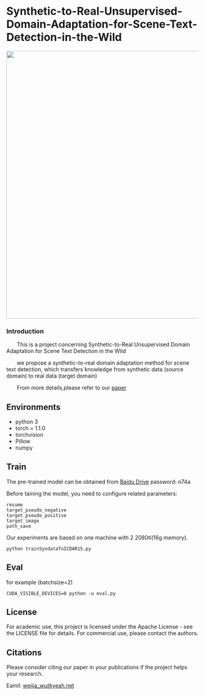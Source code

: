 # Synthetic-to-Real-Unsupervised-Domain-Adaptation-for-Scene-Text-Detection-in-the-Wild

<div align="center">
  <img src="image/1598619033(1).png" width="700"/>
</div>



### Introduction
&#160;&#160;&#160;&#160; &#160;&#160;This is a project concerning Synthetic-to-Real Unsupervised Domain
Adaptation for Scene Text Detection in the Wild

&#160;&#160;&#160;&#160; &#160;&#160;we propose a synthetic-to-real domain adaptation method for scene text detection, which transfers knowledge from synthetic data (source domain) to real data (target domain)

&#160;&#160;&#160;&#160; &#160;&#160;From more details,please refer to our [paper](https://openaccess.thecvf.com/content/ACCV2020/papers/Wu_Synthetic-to-Real_Unsupervised_Domain_Adaptation_for_Scene_Text_Detection_in_the_ACCV_2020_paper.pdf) 

## Environments

- python 3
- torch = 1.1.0 
- torchvision
- Pillow
- numpy


## Train
The pre-trained model can be obtained from [Baidu Drive](https://pan.baidu.com/s/1f385DFGUVFIWnPBmAA2Ljw) password: n74a

Before taining the model, you need to configure related parameters:
```
resume
target_pseudo_negative
target_pseudo_positive
target_image
path_save

```

Our experiments are based on one machine with 2 2080ti(16g memory).

```
python trainSyndataToICDAR15.py
```

## Eval
for example (batchsize=2)
```
CUDA_VISIBLE_DEVICES=0 python -u eval.py 
```

## License

For academic use, this project is licensed under the Apache License - see the LICENSE file for details. For commercial use, please contact the authors. 

## Citations
Please consider citing our paper in your publications if the project helps your research.



Eamil: weijia_wu@yeah.net